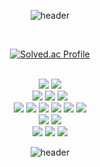 <div align="center">

![header](https://capsule-render.vercel.app/api?type=soft&color=auto&height=100&text=h00ns%20👋&fontSize=30&animation=twinkling)

<br />

[![Solved.ac Profile](http://mazassumnida.wtf/api/v2/generate_badge?boj=skjo666)](https://solved.ac/skjo666/)

<br />

<img src="https://img.shields.io/badge/JavaScript-F7DF1E?style=for-the-badge&logo=javascript&logoColor=white">
<img src="https://img.shields.io/badge/TypeScript-3178C6?style=for-the-badge&logo=typescript&logoColor=white">

<br />

<img src="https://img.shields.io/badge/React.js-61DAFB?style=for-the-badge&logo=React&logoColor=white">
<img src="https://img.shields.io/badge/Next.js-000000?style=for-the-badge&logo=Next.js&logoColor=white">
<img src="https://img.shields.io/badge/Vue.js-4FC08D?style=for-the-badge&logo=Vue.js&logoColor=white">

<br />

<img src="https://img.shields.io/badge/React Query-FF4154?style=for-the-badge&logo=ReactQuery&logoColor=white">
<img src="https://img.shields.io/badge/Jotai-FFFFFF?style=for-the-badge&logo=Jotai&logoColor=white">
<img src="https://img.shields.io/badge/Redux-764ABC?style=for-the-badge&logo=Redux&logoColor=white">
<img src="https://img.shields.io/badge/Recoil-A6A9AA?style=for-the-badge&logo=recoil&logoColor=white">
<img src="https://img.shields.io/badge/Zustand-002157?style=for-the-badge&logo=Zustand&logoColor=white">
<img src="https://img.shields.io/badge/Vuex-4FC08D?style=for-the-badge&logo=Vue.js&logoColor=white">

<br />

<img src="https://img.shields.io/badge/GraphQL-E10098?style=for-the-badge&logo=graphql&logoColor=white">
<img src="https://img.shields.io/badge/Apollo Client-FF61F6?style=for-the-badge&logo=apollographql&logoColor=white">

<br />

<img src="https://img.shields.io/badge/AWS-FF7200?style=for-the-badge&logo=AmazonAWS&logoColor=white">
<img src="https://img.shields.io/badge/Github Actions-2088FF?style=for-the-badge&logo=GithubActions&logoColor=white">
<img src="https://img.shields.io/badge/Storybook-FF4785?style=for-the-badge&logo=Storybook&logoColor=white">

<br />

![header](https://capsule-render.vercel.app/api?type=wave&color=auto&height=150&section=footer&animation=twinkling)

</div>
